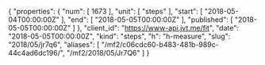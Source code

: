 {
  "properties": {
    "num": [
      1673
    ],
    "unit": [
      "steps"
    ],
    "start": [
      "2018-05-04T00:00:00Z"
    ],
    "end": [
      "2018-05-05T00:00:00Z"
    ],
    "published": [
      "2018-05-05T00:00:00Z"
    ]
  },
  "client_id": "https://www-api.jvt.me/fit",
  "date": "2018-05-05T00:00:00Z",
  "kind": "steps",
  "h": "h-measure",
  "slug": "2018/05/jr7q6",
  "aliases": [
    "/mf2/c06cdc60-b483-481b-989c-44c4ad6dc196/",
    "/mf2/2018/05/Jr7Q6"
  ]
}
